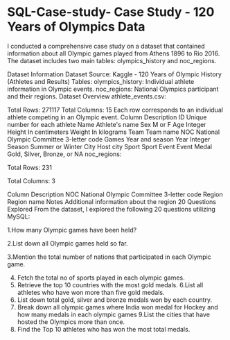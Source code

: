 # SQL-Case-study- Case Study - 120 Years of Olympics Data
I conducted a comprehensive case study on a dataset that contained information about all Olympic games played from Athens 1896 to Rio 2016. The dataset includes two main tables: olympics_history and noc_regions.

Dataset Information
Dataset Source: Kaggle - 120 Years of Olympic History (Athletes and Results)
Tables:
olympics_history: Individual athlete information in Olympic events.
noc_regions: National Olympics participant and their regions.
Dataset Overview
athlete_events.csv:

Total Rows: 271117
Total Columns: 15
Each row corresponds to an individual athlete competing in an Olympic event.
Column	Description
ID	Unique number for each athlete
Name	Athlete's name
Sex	M or F
Age	Integer
Height	In centimeters
Weight	In kilograms
Team	Team name
NOC	National Olympic Committee 3-letter code
Games	Year and season
Year	Integer
Season	Summer or Winter
City	Host city
Sport	Sport
Event	Event
Medal	Gold, Silver, Bronze, or NA
noc_regions:

Total Rows: 231

Total Columns: 3

Column	Description
NOC	National Olympic Committee 3-letter code
Region	Region name
Notes	Additional information about the region
20 Questions Explored
From the dataset, I explored the following 20 questions utilizing MySQL:

1.How many Olympic games have been held?

2.List down all Olympic games held so far.

3.Mention the total number of nations that participated in each Olympic game.

4. Fetch the total no of sports played in each olympic games.
5. Retrieve the top 10 countries with the most gold medals.
6.List all athletes who have won more than five gold medals.
7. List down total gold, silver and bronze medals won by each country.
8. Break down all olympic games where India won medal for Hockey and how many medals in each olympic games
9.List the cities that have hosted the Olympics more than once.
10. Find the Top 10 athletes who has won the most total medals.









